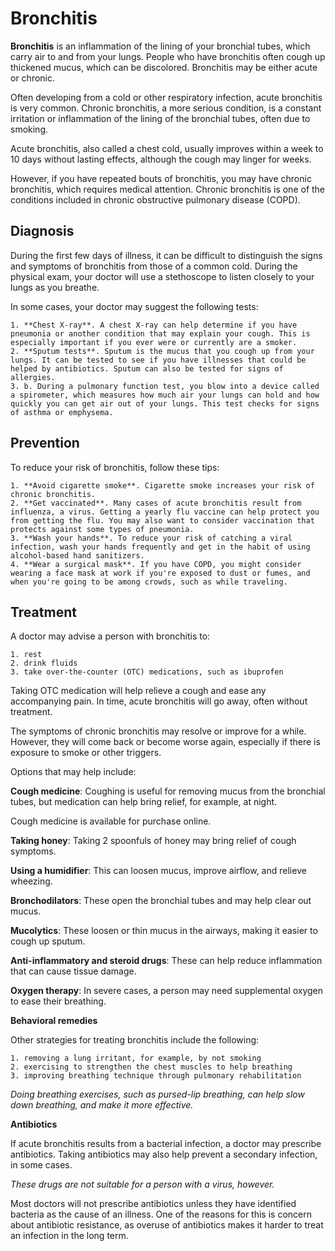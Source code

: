 # Bronchitis

**Bronchitis** is an inflammation of the lining of your bronchial tubes, which carry air to and from your lungs. People who have bronchitis often cough up thickened mucus, which can be discolored. Bronchitis may be either acute or chronic.

Often developing from a cold or other respiratory infection, acute bronchitis is very common. Chronic bronchitis, a more serious condition, is a constant irritation or inflammation of the lining of the bronchial tubes, often due to smoking.

Acute bronchitis, also called a chest cold, usually improves within a week to 10 days without lasting effects, although the cough may linger for weeks.

However, if you have repeated bouts of bronchitis, you may have chronic bronchitis, which requires medical attention. Chronic bronchitis is one of the conditions included in chronic obstructive pulmonary disease (COPD).

## Diagnosis

During the first few days of illness, it can be difficult to distinguish the signs and symptoms of bronchitis from those of a common cold. During the physical exam, your doctor will use a stethoscope to listen closely to your lungs as you breathe.

In some cases, your doctor may suggest the following tests:

    1. **Chest X-ray**. A chest X-ray can help determine if you have pneumonia or another condition that may explain your cough. This is especially important if you ever were or currently are a smoker.
    2. **Sputum tests**. Sputum is the mucus that you cough up from your lungs. It can be tested to see if you have illnesses that could be helped by antibiotics. Sputum can also be tested for signs of allergies.
    3. b. During a pulmonary function test, you blow into a device called a spirometer, which measures how much air your lungs can hold and how quickly you can get air out of your lungs. This test checks for signs of asthma or emphysema.


## Prevention

To reduce your risk of bronchitis, follow these tips:

    1. **Avoid cigarette smoke**. Cigarette smoke increases your risk of chronic bronchitis.
    2. **Get vaccinated**. Many cases of acute bronchitis result from influenza, a virus. Getting a yearly flu vaccine can help protect you from getting the flu. You may also want to consider vaccination that protects against some types of pneumonia.
    3. **Wash your hands**. To reduce your risk of catching a viral infection, wash your hands frequently and get in the habit of using alcohol-based hand sanitizers.
    4. **Wear a surgical mask**. If you have COPD, you might consider wearing a face mask at work if you're exposed to dust or fumes, and when you're going to be among crowds, such as while traveling.

## Treatment

A doctor may advise a person with bronchitis to:

    1. rest
    2. drink fluids
    3. take over-the-counter (OTC) medications, such as ibuprofen

Taking OTC medication will help relieve a cough and ease any accompanying pain. In time, acute bronchitis will go away, often without treatment.

The symptoms of chronic bronchitis may resolve or improve for a while. However, they will come back or become worse again, especially if there is exposure to smoke or other triggers.

Options that may help include:

**Cough medicine**: Coughing is useful for removing mucus from the bronchial tubes, but medication can help bring relief, for example, at night.

Cough medicine is available for purchase online.

**Taking honey**: Taking 2 spoonfuls of honey may bring relief of cough symptoms.

**Using a humidifier**: This can loosen mucus, improve airflow, and relieve wheezing.

**Bronchodilators**: These open the bronchial tubes and may help clear out mucus.

**Mucolytics**: These loosen or thin mucus in the airways, making it easier to cough up sputum.

**Anti-inflammatory and steroid drugs**: These can help reduce inflammation that can cause tissue damage.

**Oxygen therapy**: In severe cases, a person may need supplemental oxygen to ease their breathing.

**Behavioral remedies**

Other strategies for treating bronchitis include the following:

    1. removing a lung irritant, for example, by not smoking
    2. exercising to strengthen the chest muscles to help breathing
    3. improving breathing technique through pulmonary rehabilitation

_Doing breathing exercises, such as pursed-lip breathing, can help slow down breathing, and make it more effective._

**Antibiotics**

If acute bronchitis results from a bacterial infection, a doctor may prescribe antibiotics. Taking antibiotics may also help prevent a secondary infection, in some cases.

_These drugs are not suitable for a person with a virus, however._

Most doctors will not prescribe antibiotics unless they have identified bacteria as the cause of an illness. One of the reasons for this is concern about antibiotic resistance, as overuse of antibiotics makes it harder to treat an infection in the long term.